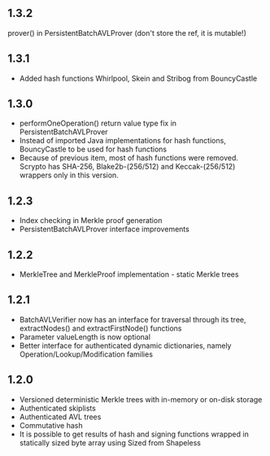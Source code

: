**1.3.2**
---------

prover() in PersistentBatchAVLProver (don't store the ref, it is mutable!)

**1.3.1**
---------

* Added hash functions Whirlpool, Skein and Stribog from BouncyCastle

**1.3.0**
---------

* performOneOperation() return value type fix in PersistentBatchAVLProver 
* Instead of imported Java implementations for hash functions, BouncyCastle to be used for hash functions
* Because of previous item, most of hash functions were removed. Scrypto has SHA-256, Blake2b-(256/512) 
  and Keccak-(256/512) wrappers only in this version.

**1.2.3**
---------

* Index checking in Merkle proof generation
* PersistentBatchAVLProver interface improvements

**1.2.2**
---------

* MerkleTree and MerkleProof implementation - static Merkle trees


**1.2.1**
---------

* BatchAVLVerifier now has an interface for traversal through its tree, extractNodes() and extractFirstNode() functions
* Parameter valueLength is now optional
* Better interface for authenticated dynamic dictionaries, namely Operation/Lookup/Modification families

**1.2.0**
---------

* Versioned deterministic Merkle trees with in-memory or on-disk storage
* Authenticated skiplists
* Authenticated AVL trees
* Commutative hash
* It is possible to get results of hash and signing functions wrapped in statically sized byte array using Sized from Shapeless
